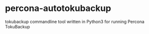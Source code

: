 # percona-autotokubackup
tokubackup commandline tool written in Python3 for running Percona TokuBackup 
